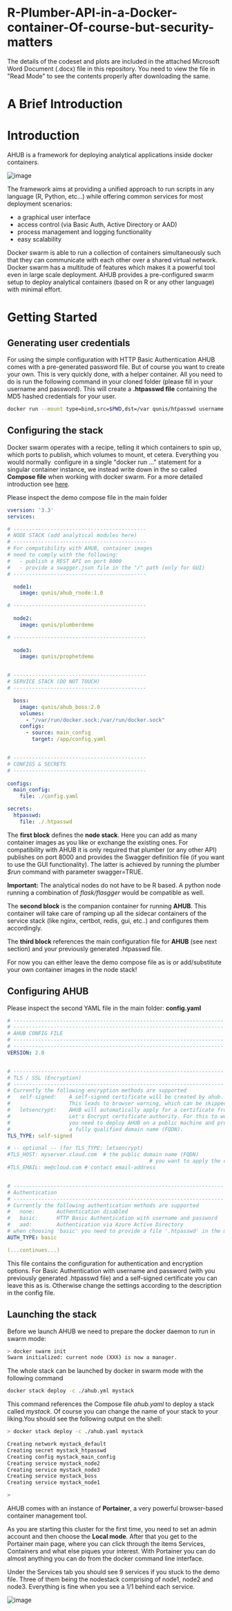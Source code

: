 # R-Plumber-API-in-a-Docker-container-Of-course-but-security-matters

The details of the codeset and plots are included in the attached Microsoft Word Document (.docx) file in this repository. 
You need to view the file in "Read Mode" to see the contents properly after downloading the same.

A Brief Introduction
======================


# Introduction 
AHUB is a framework for deploying analytical applications inside docker containers.

![image](https://user-images.githubusercontent.com/26252963/151752824-b37ff6f7-6adb-4342-8d8e-ff4fbfdc86d0.png)

The framework aims at providing a unified approach to run scripts in any language (R, Python, etc...) while offering common services for most deployment scenarios:

- a graphical user interface
- access control (via Basic Auth, Active Directory or AAD)
- process management and logging functionality
- easy scalability

Docker swarm is able to run a collection of containers simultaneously such that they can communicate with each other over a shared virtual network. Docker swarm has a multitude of features which makes it a powerful tool even in large scale deployment. AHUB provides a pre-configured swarm setup to deploy analytical containers (based on R or any other language) with minimal effort.

# Getting Started

## Generating user credentials

For using the simple configuration with HTTP Basic Authentication AHUB comes with a pre-generated password file. But of course you want to create your own. This is very quickly done, with a helper container. All you need to do is run the following command in your cloned folder (please fill in your username and password). This will create a **.htpasswd file** containing the MD5 hashed credentials for your user.

```bash
docker run --mount type=bind,src=$PWD,dst=/var qunis/htpasswd username password
```

## Configuring the stack

Docker swarm operates with a recipe, telling it which containers to spin up, which ports to publish, which volumes to mount, et cetera. Everything you would normally  configure in a single "docker run ..." statement for a singular container instance, we instead write down in the so called **Compose file** when working with docker swarm. For a more detailed introduction see [here](https://docs.docker.com/engine/swarm/swarm-tutorial/). 

Please inspect the demo compose file in the main folder

```yaml
vversion: '3.3'
services:

# -------------------------------------------
# NODE STACK (add analytical modules here)
# -------------------------------------------
# For compatibility with AHUB, container images
# need to comply with the following:
#   - publish a REST API on port 8000
#   - provide a swagger.json file in the "/" path (only for GUI)
# -------------------------------------------

  node1:
    image: qunis/ahub_rnode:1.0

# -------------------------------------------
  
  node2:
    image: qunis/plumberdemo

# -------------------------------------------
  
  node3:
    image: qunis/prophetdemo


# -------------------------------------------
# SERVICE STACK (DO NOT TOUCH)
# -------------------------------------------

  boss:
    image: qunis/ahub_boss:2.0
    volumes:
      - "/var/run/docker.sock:/var/run/docker.sock"
    configs:
      - source: main_config
        target: /app/config.yaml


# -------------------------------------------
# CONFIGS & SECRETS
# -------------------------------------------
        
configs:
  main_config:
    file: ./config.yaml

secrets:
  htpasswd:
    file: ./.htpasswd

```

The **first block** defines the **node stack**. Here you can add as many container images as you like or exchange the existing ones. For compatibility with AHUB it is only required that plumber (or any other API) publishes on port 8000 and provides the Swagger definition file (if you want to use the GUI functionality). The latter is achieved by running the plumber *$run* command with parameter swagger=TRUE.

**Important:** The analytical nodes do not have to be R based. A python node running a combination of *flask/flasgger* would be compatible as well.

The **second block** is the companion container for running **AHUB**. This container will take care of ramping up all the sidecar containers of the service stack (like nginx, certbot, redis, gui, etc..) and configures them accordingly. 

The **third block** references the main configuration file for **AHUB** (see next section) and your previously generated .htpasswd file.

For now you can either leave the demo compose file as is or add/substitute your own container images in the node stack! 

## Configuring AHUB

Please inspect the second YAML file in the main folder: **config.yaml**

```yaml
# --------------------------------------------------------------------
# --------------------------------------------------------------------
# AHUB CONFIG FILE
# --------------------------------------------------------------------
# --------------------------------------------------------------------
VERSION: 2.0


# --------------------------------------------------------------------
# TLS / SSL (Encryption)
# --------------------------------------------------------------------
# Currently the following encryption methods are supported
#   self-signed:    A self-signed certificate will be created by ahub. 
#                   This leads to browser warning, which can be skipped.
#   letsencrypt:    AHUB will automatically apply for a certificate from
#                   Let's Encrypt certificate authority. For this to work
#                   you need to deploy AHUB on a public machine and provide
#                   a fully qualified domain name (FQDN).
TLS_TYPE: self-signed 

# -- optional -- (for TLS_TYPE: letsencrypt)
#TLS_HOST: myserver.cloud.com  # the public domain name (FQDN) 
                                              # you want to apply the certificate for
#TLS_EMAIL: me@cloud.com # contact email-address


# --------------------------------------------------------------------
# Authentication
# --------------------------------------------------------------------
# Currently the following authentication methods are supported
#   none:       Authentication disabled
#   basic:      HTTP Basic Authentication with username and password
#   aad:        Authentication via Azure Active Directory
# when choosing 'basic' you need to provide a file '.htpasswd' in the main folder.
AUTH_TYPE: basic

(...continues...)
```

This file contains the configuration for authentication and encryption options. For Basic Authentication with username and password (with you previously generated .htpasswd file) and a self-signed certificate you can leave this as is. Otherwise change the settings according to the description in the config file.


## Launching the stack

Before we launch AHUB we need to prepare the docker daemon to run in swarm mode:

```bash
> docker swarm init
Swarm initialized: current node (XXX) is now a manager.
```
The whole stack can be launched by docker in swarm mode with the following command
```bash
docker stack deploy -c ./ahub.yml mystack
```
This command references the Compose file *ahub.yaml* to deploy a stack called *mystack*. Of course you can change the name of your stack to your liking.You should see the following output on the shell:
```bash
> docker stack deploy -c ./ahub.yaml mystack

Creating network mystack_default
Creating secret mystack_htpasswd
Creating config mystack_main_config
Creating service mystack_node2
Creating service mystack_node3
Creating service mystack_boss
Creating service mystack_node1

>
```
AHUB comes with an instance of **Portainer**, a very powerful browser-based container management tool. 

As you are starting this cluster for the first time, you need to set an admin account and then choose the **Local mode**. After that you get to the Portainer main page, where you can click through the items Services, Containers and what else piques your interest. With Portainer you can do almost anything you can do from the docker command line interface.

Under the Services tab you should see 9 services if you stuck to the demo file. Three of them being the nodestack comprising of node1, node2 and node3. Everything is fine when you see a 1/1 behind each service.

![image](https://user-images.githubusercontent.com/26252963/151752791-d5570811-cd5e-4757-a108-6ccef96e4058.png)

